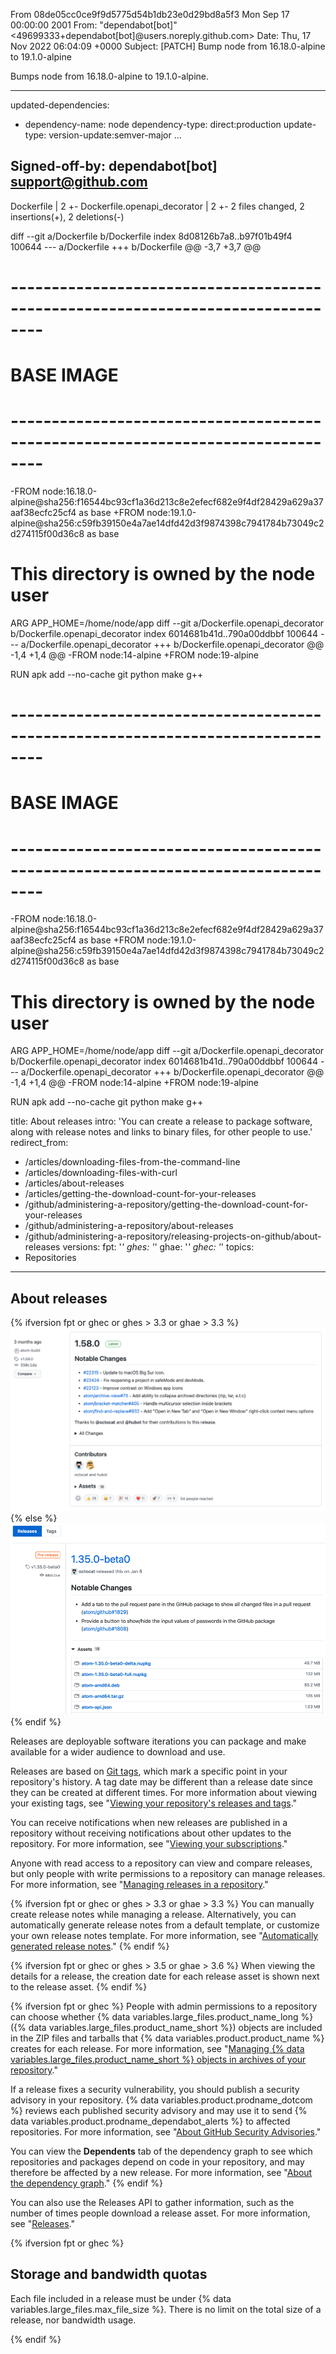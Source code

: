 From 08de05cc0ce9f9d5775d54b1db23e0d29bd8a5f3 Mon Sep 17 00:00:00 2001
From: "dependabot[bot]" <49699333+dependabot[bot]@users.noreply.github.com>
Date: Thu, 17 Nov 2022 06:04:09 +0000
Subject: [PATCH] Bump node from 16.18.0-alpine to 19.1.0-alpine

Bumps node from 16.18.0-alpine to 19.1.0-alpine.

---
updated-dependencies:
- dependency-name: node
  dependency-type: direct:production
  update-type: version-update:semver-major
...

Signed-off-by: dependabot[bot] <support@github.com>
---
 Dockerfile                   | 2 +-
 Dockerfile.openapi_decorator | 2 +-
 2 files changed, 2 insertions(+), 2 deletions(-)

diff --git a/Dockerfile b/Dockerfile
index 8d08126b7a8..b97f01b49f4 100644
--- a/Dockerfile
+++ b/Dockerfile
@@ -3,7 +3,7 @@
 # --------------------------------------------------------------------------------
 # BASE IMAGE
 # --------------------------------------------------------------------------------
-FROM node:16.18.0-alpine@sha256:f16544bc93cf1a36d213c8e2efecf682e9f4df28429a629a37aaf38ecfc25cf4 as base
+FROM node:19.1.0-alpine@sha256:c59fb39150e4a7ae14dfd42d3f9874398c7941784b73049c2d274115f00d36c8 as base
 
 # This directory is owned by the node user
 ARG APP_HOME=/home/node/app
diff --git a/Dockerfile.openapi_decorator b/Dockerfile.openapi_decorator
index 6014681b41d..790a00ddbbf 100644
--- a/Dockerfile.openapi_decorator
+++ b/Dockerfile.openapi_decorator
@@ -1,4 +1,4 @@
-FROM node:14-alpine
+FROM node:19-alpine
 
 RUN apk add --no-cache git python make g++
 
 # --------------------------------------------------------------------------------
 # BASE IMAGE
 # --------------------------------------------------------------------------------
-FROM node:16.18.0-alpine@sha256:f16544bc93cf1a36d213c8e2efecf682e9f4df28429a629a37aaf38ecfc25cf4 as base
+FROM node:19.1.0-alpine@sha256:c59fb39150e4a7ae14dfd42d3f9874398c7941784b73049c2d274115f00d36c8 as base
 
 # This directory is owned by the node user
 ARG APP_HOME=/home/node/app
diff --git a/Dockerfile.openapi_decorator b/Dockerfile.openapi_decorator
index 6014681b41d..790a00ddbbf 100644
--- a/Dockerfile.openapi_decorator
+++ b/Dockerfile.openapi_decorator
@@ -1,4 +1,4 @@
-FROM node:14-alpine
+FROM node:19-alpine
 
 RUN apk add --no-cache git python make g++
 
title: About releases
intro: 'You can create a release to package software, along with release notes and links to binary files, for other people to use.'
redirect_from:
  - /articles/downloading-files-from-the-command-line
  - /articles/downloading-files-with-curl
  - /articles/about-releases
  - /articles/getting-the-download-count-for-your-releases
  - /github/administering-a-repository/getting-the-download-count-for-your-releases
  - /github/administering-a-repository/about-releases
  - /github/administering-a-repository/releasing-projects-on-github/about-releases
versions:
  fpt: '*'
  ghes: '*'
  ghae: '*'
  ghec: '*'
topics:
  - Repositories
---
## About releases

{% ifversion fpt or ghec or ghes > 3.3 or ghae > 3.3 %}
![An overview of releases](/assets/images/help/releases/refreshed-releases-overview-with-contributors.png)
{% else %}
![An overview of releases](/assets/images/help/releases/releases-overview.png)
{% endif %}

Releases are deployable software iterations you can package and make available for a wider audience to download and use.

Releases are based on [Git tags](https://git-scm.com/book/en/Git-Basics-Tagging), which mark a specific point in your repository's history. A tag date may be different than a release date since they can be created at different times. For more information about viewing your existing tags, see "[Viewing your repository's releases and tags](/github/administering-a-repository/viewing-your-repositorys-releases-and-tags)."

You can receive notifications when new releases are published in a repository without receiving notifications about other updates to the repository. For more information, see "[Viewing your subscriptions](/github/managing-subscriptions-and-notifications-on-github/viewing-your-subscriptions)."

Anyone with read access to a repository can view and compare releases, but only people with write permissions to a repository can manage releases. For more information, see "[Managing releases in a repository](/github/administering-a-repository/managing-releases-in-a-repository)."

{% ifversion fpt or ghec or ghes > 3.3 or ghae > 3.3 %}
You can manually create release notes while managing a release. Alternatively, you can automatically generate release notes from a default template, or customize your own release notes template. For more information, see "[Automatically generated release notes](/repositories/releasing-projects-on-github/automatically-generated-release-notes)."
{% endif %}

{% ifversion fpt or ghec or ghes > 3.5 or ghae > 3.6 %}
When viewing the details for a release, the creation date for each release asset is shown next to the release asset.
{% endif %}

{% ifversion fpt or ghec %}
People with admin permissions to a repository can choose whether {% data variables.large_files.product_name_long %} ({% data variables.large_files.product_name_short %}) objects are included in the ZIP files and tarballs that {% data variables.product.product_name %} creates for each release. For more information, see "[Managing {% data variables.large_files.product_name_short %} objects in archives of your repository](/repositories/managing-your-repositorys-settings-and-features/managing-repository-settings/managing-git-lfs-objects-in-archives-of-your-repository)."

If a release fixes a security vulnerability, you should publish a security advisory in your repository. {% data variables.product.prodname_dotcom %} reviews each published security advisory and may use it to send {% data variables.product.prodname_dependabot_alerts %} to affected repositories. For more information, see "[About GitHub Security Advisories](/github/managing-security-vulnerabilities/about-github-security-advisories)."

You can view the **Dependents** tab of the dependency graph to see which repositories and packages depend on code in your repository, and may therefore be affected by a new release. For more information, see "[About the dependency graph](/github/visualizing-repository-data-with-graphs/about-the-dependency-graph)."
{% endif %}

You can also use the Releases API to gather information, such as the number of times people download a release asset. For more information, see "[Releases](/rest/reference/releases)."

{% ifversion fpt or ghec %}
## Storage and bandwidth quotas

 Each file included in a release must be under {% data variables.large_files.max_file_size %}. There is no limit on the total size of a release, nor bandwidth usage.

{% endif %}
